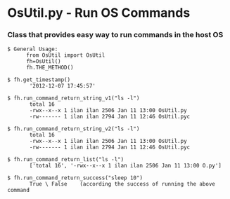 # OsUtil.py - Run OS Commands
### Class that provides easy way to run commands in the host OS
    $ General Usage:
          from OsUtil import OsUtil
          fh=OsUtil()
          fh.THE_METHOD()

    $ fh.get_timestamp() 
           '2012-12-07 17:45:57'

    $ fh.run_command_return_string_v1("ls -l")
           total 16
           -rwx--x--x 1 ilan ilan 2506 Jan 11 13:00 OsUtil.py
           -rw------- 1 ilan ilan 2794 Jan 11 12:46 OsUtil.pyc

    $ fh.run_command_return_string_v2("ls -l")
           total 16
           -rwx--x--x 1 ilan ilan 2506 Jan 11 13:00 OsUtil.py
           -rw------- 1 ilan ilan 2794 Jan 11 12:46 OsUtil.pyc

    $ fh.run_command_return_list("ls -l")
           ['total 16', '-rwx--x--x 1 ilan ilan 2506 Jan 11 13:00 O.py']

    $ fh.run_command_return_success("sleep 10")
           True \ False    (according the success of running the above command


